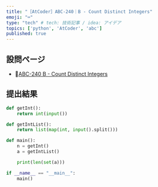 ```yaml
---
title: "［AtCoder］ABC-240｜B - Count Distinct Integers"
emoji: "⌨️"
type: "tech" # tech: 技術記事 / idea: アイデア
topics: ['python', 'AtCoder', 'abc']
published: true
---
```


## 設問ページ

- 🔗[ABC-240 B - Count Distinct Integers](https://atcoder.jp/contests/abc240/tasks/abc240_b)

## 提出結果

```python
def getInt():
    return int(input())

def getIntList():
    return list(map(int, input().split()))

def main():
    n = getInt()
    a = getIntList()

    print(len(set(a)))

if __name__ == "__main__":
    main()
```
